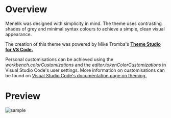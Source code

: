 # Overview
Menelik was designed with simplicity in mind. The theme uses contrasting shades of grey and minimal syntax colours to achieve a simple, clean visual appearance.

The creation of this theme was powered by Mike Tromba's [**Theme Studio for VS Code.**](https://themes.vscode.one/)

Personal customisations can be achieved using the _workbench.colorCustomizations_ and the _editor.tokenColorCustomizations_ in Visual Studio Code's user settings. More information on customisations can be found on [Visual Studio Code's documentation page on theming.](https://code.visualstudio.com/docs/getstarted/themes)
 
# Preview
![sample](https://user-images.githubusercontent.com/102671271/177446494-ac2bc2cd-7d92-4369-9aa1-02e1b0ba0709.png?raw=true)
